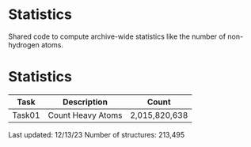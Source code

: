 # Statistics
Shared code to compute archive-wide statistics like the number of non-hydrogen atoms.

# Statistics
| Task | Description | Count |
| --- | --- | --- |
| Task01 | Count Heavy Atoms | 2,015,820,638 |

Last updated: 12/13/23
Number of structures: 213,495